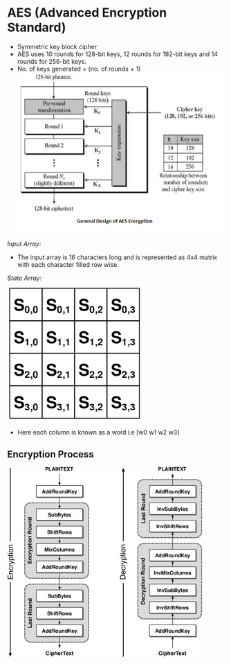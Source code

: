 # AES (Advanced Encryption Standard)

- Symmetric key block cipher
- AES uses 10 rounds for 128-bit keys, 12 rounds for 192-bit keys and 14 rounds for 256-bit keys.
- No. of keys generated = (no. of rounds + 1)
  ![](img/1.png)

_Input Array:_

- The input array is 16 characters long and is represented as 4x4 matrix with each character filled row wise.

_State Array:_

![](img/2.png)

- Here each column is known as a word i.e [w0 w1 w2 w3]

## Encryption Process

![](img/3.jpg)
